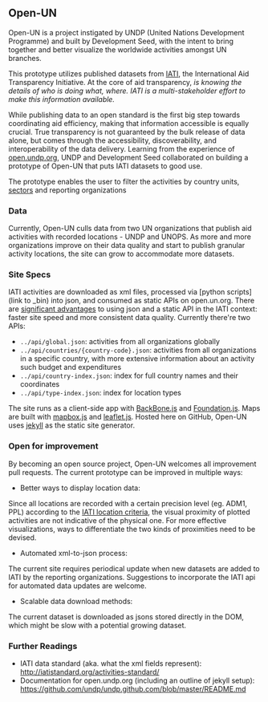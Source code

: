 ## Open-UN

Open-UN is a project instigated by UNDP (United Nations Development Programme) and built by Development Seed, with the intent to bring together and better visualize the worldwide activities amongst UN branches. 

This prototype utilizes published datasets from [IATI](http://www.iatiregistry.org/about-2), the International Aid Transparency Initiative. At the core of aid transparency, _is knowing the details of who is doing what, where. IATI is a multi-stakeholder effort to make this information available._

While publishing data to an open standard is the first big step towards coordinating aid efficiency, making that information accessible is equally crucial. True transparency is not guaranteed by the bulk release of data alone, but comes through the accessibility, discoverability, and interoperability of the data delivery. Learning from the experience of [open.undp.org](http://open.undp.org), UNDP and Development Seed collaborated on building a prototype of Open-UN that puts IATI datasets to good use.

The prototype enables the user to filter the activities by country units, [sectors](http://iatistandard.org/activities-standard/sector/) and reporting organizations

### Data

Currently, Open-UN culls data from two UN organizations that publish aid activities with recorded locations - UNDP and UNOPS. As more and more organizations improve on their data quality and start to publish granular activity locations, the site can grow to accommodate more datasets. 

### Site Specs

IATI activities are downloaded as xml files, processed via [python scripts](link to _bin) into json, and consumed as static APIs on open.un.org. There are [significant advantages](http://developmentseed.org/blog/2013/10/24/transforming-iati-data/) to using json and a static API in the IATI context: faster site speed and more consistent data quality. Currently there're two APIs:

- `../api/global.json`: activities from all organizations globally
- `../api/countries/{country-code}.json`: activities from all organizations in a specific country, with more extensive information about an activity such budget and expenditures
- `../api/country-index.json`: index for full country names and their coordinates
- `../api/type-index.json`: index for location types 

The site runs as a client-side app with [BackBone.js](http://backbonejs.org/) and [Foundation.js](http://foundation.zurb.com/). Maps are built with [mapbox.js](https://www.mapbox.com/mapbox.js/) and [leaflet.js](http://leafletjs.com/). Hosted here on GitHub, Open-UN uses [jekyll](https://github.com/jekyll/jekyll) as the static site generator.

### Open for improvement

By becoming an open source project, Open-UN welcomes all improvement pull requests. The current prototype can be improved in multiple ways:

- Better ways to display location data:

Since all locations are recorded with a certain precision level (eg. ADM1, PPL) according to the [IATI location criteria](http://iatistandard.org/codelists/location_type/), the visual proximity of plotted activities are not indicative of the physical one. For more effective visualizations, ways to differentiate the two kinds of proximities need to be devised.

- Automated xml-to-json process:

The current site requires periodical update when new datasets are added to IATI by the reporting organizations. Suggestions to incorporate the IATI api for automated data updates are welcome.

- Scalable data download methods:

The current dataset is downloaded as jsons stored directly in the DOM, which might be slow with a potential growing dataset.

### Further Readings

- IATI data standard (aka. what the xml fields represent): http://iatistandard.org/activities-standard/
- Documentation for open.undp.org (including an outline of jekyll setup): https://github.com/undp/undp.github.com/blob/master/README.md
